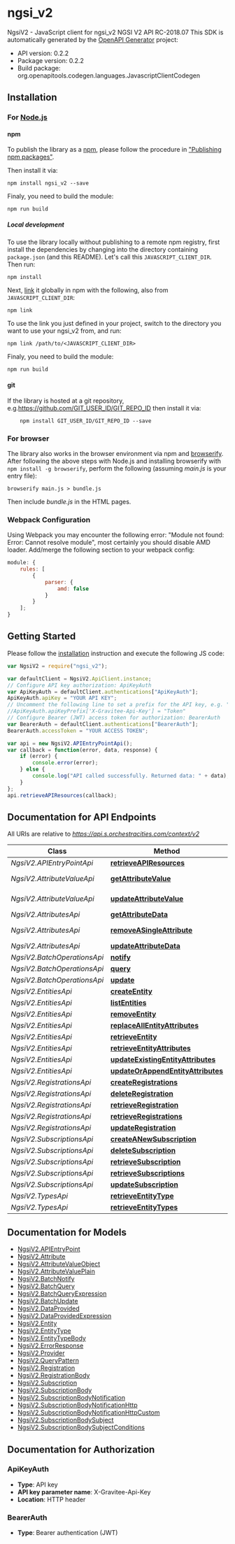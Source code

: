# ngsi_v2

NgsiV2 - JavaScript client for ngsi_v2 NGSI V2 API RC-2018.07 This SDK is
automatically generated by the
[OpenAPI Generator](https://openapi-generator.tech) project:

-   API version: 0.2.2
-   Package version: 0.2.2
-   Build package: org.openapitools.codegen.languages.JavascriptClientCodegen

## Installation

### For [Node.js](https://nodejs.org/)

#### npm

To publish the library as a [npm](https://www.npmjs.com/), please follow the
procedure in
["Publishing npm packages"](https://docs.npmjs.com/getting-started/publishing-npm-packages).

Then install it via:

```shell
npm install ngsi_v2 --save
```

Finaly, you need to build the module:

```shell
npm run build
```

##### Local development

To use the library locally without publishing to a remote npm registry, first
install the dependencies by changing into the directory containing
`package.json` (and this README). Let's call this `JAVASCRIPT_CLIENT_DIR`. Then
run:

```shell
npm install
```

Next, [link](https://docs.npmjs.com/cli/link) it globally in npm with the
following, also from `JAVASCRIPT_CLIENT_DIR`:

```shell
npm link
```

To use the link you just defined in your project, switch to the directory you
want to use your ngsi_v2 from, and run:

```shell
npm link /path/to/<JAVASCRIPT_CLIENT_DIR>
```

Finaly, you need to build the module:

```shell
npm run build
```

#### git

If the library is hosted at a git repository,
e.g.https://github.com/GIT_USER_ID/GIT_REPO_ID then install it via:

```shell
    npm install GIT_USER_ID/GIT_REPO_ID --save
```

### For browser

The library also works in the browser environment via npm and
[browserify](http://browserify.org/). After following the above steps with
Node.js and installing browserify with `npm install -g browserify`, perform the
following (assuming _main.js_ is your entry file):

```shell
browserify main.js > bundle.js
```

Then include _bundle.js_ in the HTML pages.

### Webpack Configuration

Using Webpack you may encounter the following error: "Module not found: Error:
Cannot resolve module", most certainly you should disable AMD loader. Add/merge
the following section to your webpack config:

```javascript
module: {
    rules: [
        {
            parser: {
                amd: false
            }
        }
    ];
}
```

## Getting Started

Please follow the [installation](#installation) instruction and execute the
following JS code:

```javascript
var NgsiV2 = require("ngsi_v2");

var defaultClient = NgsiV2.ApiClient.instance;
// Configure API key authorization: ApiKeyAuth
var ApiKeyAuth = defaultClient.authentications["ApiKeyAuth"];
ApiKeyAuth.apiKey = "YOUR API KEY";
// Uncomment the following line to set a prefix for the API key, e.g. "Token" (defaults to null)
//ApiKeyAuth.apiKeyPrefix['X-Gravitee-Api-Key'] = "Token"
// Configure Bearer (JWT) access token for authorization: BearerAuth
var BearerAuth = defaultClient.authentications["BearerAuth"];
BearerAuth.accessToken = "YOUR ACCESS TOKEN";

var api = new NgsiV2.APIEntryPointApi();
var callback = function(error, data, response) {
    if (error) {
        console.error(error);
    } else {
        console.log("API called successfully. Returned data: " + data);
    }
};
api.retrieveAPIResources(callback);
```

## Documentation for API Endpoints

All URIs are relative to _https://api.s.orchestracities.com/context/v2_

| Class                       | Method                                                                                   | HTTP request                                        | Description |
| --------------------------- | ---------------------------------------------------------------------------------------- | --------------------------------------------------- | ----------- |
| _NgsiV2.APIEntryPointApi_   | [**retrieveAPIResources**](docs/APIEntryPointApi.md#retrieveAPIResources)                | **GET** /                                           |
| _NgsiV2.AttributeValueApi_  | [**getAttributeValue**](docs/AttributeValueApi.md#getAttributeValue)                     | **GET** /entities/{entityId}/attrs/{attrName}/value |
| _NgsiV2.AttributeValueApi_  | [**updateAttributeValue**](docs/AttributeValueApi.md#updateAttributeValue)               | **PUT** /entities/{entityId}/attrs/{attrName}/value |
| _NgsiV2.AttributesApi_      | [**getAttributeData**](docs/AttributesApi.md#getAttributeData)                           | **GET** /entities/{entityId}/attrs/{attrName}       |
| _NgsiV2.AttributesApi_      | [**removeASingleAttribute**](docs/AttributesApi.md#removeASingleAttribute)               | **DELETE** /entities/{entityId}/attrs/{attrName}    |
| _NgsiV2.AttributesApi_      | [**updateAttributeData**](docs/AttributesApi.md#updateAttributeData)                     | **PUT** /entities/{entityId}/attrs/{attrName}       |
| _NgsiV2.BatchOperationsApi_ | [**notify**](docs/BatchOperationsApi.md#notify)                                          | **POST** /op/notify                                 |
| _NgsiV2.BatchOperationsApi_ | [**query**](docs/BatchOperationsApi.md#query)                                            | **POST** /op/query                                  |
| _NgsiV2.BatchOperationsApi_ | [**update**](docs/BatchOperationsApi.md#update)                                          | **POST** /op/update                                 |
| _NgsiV2.EntitiesApi_        | [**createEntity**](docs/EntitiesApi.md#createEntity)                                     | **POST** /entities                                  |
| _NgsiV2.EntitiesApi_        | [**listEntities**](docs/EntitiesApi.md#listEntities)                                     | **GET** /entities                                   |
| _NgsiV2.EntitiesApi_        | [**removeEntity**](docs/EntitiesApi.md#removeEntity)                                     | **DELETE** /entities/{entityId}                     |
| _NgsiV2.EntitiesApi_        | [**replaceAllEntityAttributes**](docs/EntitiesApi.md#replaceAllEntityAttributes)         | **PUT** /entities/{entityId}/attrs                  |
| _NgsiV2.EntitiesApi_        | [**retrieveEntity**](docs/EntitiesApi.md#retrieveEntity)                                 | **GET** /entities/{entityId}                        |
| _NgsiV2.EntitiesApi_        | [**retrieveEntityAttributes**](docs/EntitiesApi.md#retrieveEntityAttributes)             | **GET** /entities/{entityId}/attrs                  |
| _NgsiV2.EntitiesApi_        | [**updateExistingEntityAttributes**](docs/EntitiesApi.md#updateExistingEntityAttributes) | **PATCH** /entities/{entityId}/attrs                |
| _NgsiV2.EntitiesApi_        | [**updateOrAppendEntityAttributes**](docs/EntitiesApi.md#updateOrAppendEntityAttributes) | **POST** /entities/{entityId}/attrs                 |
| _NgsiV2.RegistrationsApi_   | [**createRegistrations**](docs/RegistrationsApi.md#createRegistrations)                  | **POST** /registrations                             |
| _NgsiV2.RegistrationsApi_   | [**deleteRegistration**](docs/RegistrationsApi.md#deleteRegistration)                    | **DELETE** /registrations/{registrationId}          |
| _NgsiV2.RegistrationsApi_   | [**retrieveRegistration**](docs/RegistrationsApi.md#retrieveRegistration)                | **GET** /registrations/{registrationId}             |
| _NgsiV2.RegistrationsApi_   | [**retrieveRegistrations**](docs/RegistrationsApi.md#retrieveRegistrations)              | **GET** /registrations                              |
| _NgsiV2.RegistrationsApi_   | [**updateRegistration**](docs/RegistrationsApi.md#updateRegistration)                    | **PATCH** /registrations/{registrationId}           |
| _NgsiV2.SubscriptionsApi_   | [**createANewSubscription**](docs/SubscriptionsApi.md#createANewSubscription)            | **POST** /subscriptions                             |
| _NgsiV2.SubscriptionsApi_   | [**deleteSubscription**](docs/SubscriptionsApi.md#deleteSubscription)                    | **DELETE** /subscriptions/{subscriptionId}          |
| _NgsiV2.SubscriptionsApi_   | [**retrieveSubscription**](docs/SubscriptionsApi.md#retrieveSubscription)                | **GET** /subscriptions/{subscriptionId}             |
| _NgsiV2.SubscriptionsApi_   | [**retrieveSubscriptions**](docs/SubscriptionsApi.md#retrieveSubscriptions)              | **GET** /subscriptions                              |
| _NgsiV2.SubscriptionsApi_   | [**updateSubscription**](docs/SubscriptionsApi.md#updateSubscription)                    | **PATCH** /subscriptions/{subscriptionId}           |
| _NgsiV2.TypesApi_           | [**retrieveEntityType**](docs/TypesApi.md#retrieveEntityType)                            | **GET** /types/{entityType}                         |
| _NgsiV2.TypesApi_           | [**retrieveEntityTypes**](docs/TypesApi.md#retrieveEntityTypes)                          | **GET** /types/                                     |

## Documentation for Models

-   [NgsiV2.APIEntryPoint](docs/APIEntryPoint.md)
-   [NgsiV2.Attribute](docs/Attribute.md)
-   [NgsiV2.AttributeValueObject](docs/AttributeValueObject.md)
-   [NgsiV2.AttributeValuePlain](docs/AttributeValuePlain.md)
-   [NgsiV2.BatchNotify](docs/BatchNotify.md)
-   [NgsiV2.BatchQuery](docs/BatchQuery.md)
-   [NgsiV2.BatchQueryExpression](docs/BatchQueryExpression.md)
-   [NgsiV2.BatchUpdate](docs/BatchUpdate.md)
-   [NgsiV2.DataProvided](docs/DataProvided.md)
-   [NgsiV2.DataProvidedExpression](docs/DataProvidedExpression.md)
-   [NgsiV2.Entity](docs/Entity.md)
-   [NgsiV2.EntityType](docs/EntityType.md)
-   [NgsiV2.EntityTypeBody](docs/EntityTypeBody.md)
-   [NgsiV2.ErrorResponse](docs/ErrorResponse.md)
-   [NgsiV2.Provider](docs/Provider.md)
-   [NgsiV2.QueryPattern](docs/QueryPattern.md)
-   [NgsiV2.Registration](docs/Registration.md)
-   [NgsiV2.RegistrationBody](docs/RegistrationBody.md)
-   [NgsiV2.Subscription](docs/Subscription.md)
-   [NgsiV2.SubscriptionBody](docs/SubscriptionBody.md)
-   [NgsiV2.SubscriptionBodyNotification](docs/SubscriptionBodyNotification.md)
-   [NgsiV2.SubscriptionBodyNotificationHttp](docs/SubscriptionBodyNotificationHttp.md)
-   [NgsiV2.SubscriptionBodyNotificationHttpCustom](docs/SubscriptionBodyNotificationHttpCustom.md)
-   [NgsiV2.SubscriptionBodySubject](docs/SubscriptionBodySubject.md)
-   [NgsiV2.SubscriptionBodySubjectConditions](docs/SubscriptionBodySubjectConditions.md)

## Documentation for Authorization

### ApiKeyAuth

-   **Type**: API key
-   **API key parameter name**: X-Gravitee-Api-Key
-   **Location**: HTTP header

### BearerAuth

-   **Type**: Bearer authentication (JWT)
